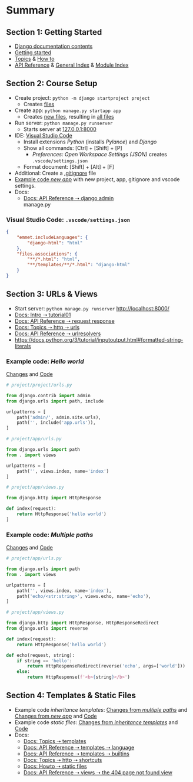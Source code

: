 # Summary

## Section 1: Getting Started

- [Django documentation contents](https://docs.djangoproject.com/en/4.2/contents/)
- [Getting started](https://docs.djangoproject.com/en/4.2/intro/)
- [Topics](https://docs.djangoproject.com/en/4.2/topics/)
  & [How to](https://docs.djangoproject.com/en/4.2/howto/)
- [API Reference](https://docs.djangoproject.com/en/4.2/ref/)
  & [General Index](https://docs.djangoproject.com/en/4.2/genindex/)
  & [Module Index](https://docs.djangoproject.com/en/4.2/py-modindex/)

## Section 2: Course Setup

- Create project: `python -m django startproject project`
	- Creates [files](https://github.com/adibaba/Python-Django-The-Practical-Guide/tree/ef77ebb6c74a59607012b426345381a8e51e2836)
- Create app: `python manage.py startapp app`
	- Creates [new files](https://github.com/adibaba/Python-Django-The-Practical-Guide/commit/4916ace266c6d419d675087b303e075d42d81195), resulting in [all files](https://github.com/adibaba/Python-Django-The-Practical-Guide/tree/4916ace266c6d419d675087b303e075d42d81195)
- Run server: `python manage.py runserver`
	- Starts server at [127.0.0.1:8000](http://127.0.0.1:8000/)
- IDE: [Visual Studio Code](https://code.visualstudio.com)
	- Install extensions *Python* (installs *Pylance*) and *Django*
	- Show all commands: [Ctrl] + [Shift] + [P]
		- *Preferences: Open Workspace Settings (JSON)* creates `.vscode/settings.json`
	- Format document: [Shift] + [Alt] + [F]
- Additional: Create a [.gitignore](https://github.com/adibaba/Python-Django-The-Practical-Guide/blob/section-2-code/.gitignore) file
- [Example code *new app*](https://github.com/adibaba/Python-Django-The-Practical-Guide/tree/00e937b3ecdcb3c6164176cd710f7ca0373427aa) with new project, app, gitignore and vscode settings.
- Docs:
	- [Docs: API Reference ➝ django admin](https://docs.djangoproject.com/en/4.2/ref/django-admin/)  
	  manage.py

### Visual Studio Code: `.vscode/settings.json`

```json
{
    "emmet.includeLanguages": {
        "django-html": "html"
    },
    "files.associations": {
        "**/*.html": "html",
        "**/templates/**/*.html": "django-html"
    }
}
```

## Section 3: URLs & Views

- Start server: `python manage.py runserver`
  [http://localhost:8000/](http://localhost:8000/)
- [Docs: Intro ➝ tutorial01](https://docs.djangoproject.com/en/4.2/intro/tutorial01/)
- [Docs: API Reference ➝ request response](https://docs.djangoproject.com/en/4.2/ref/request-response/)
- [Docs: Topics ➝ http ➝ urls](https://docs.djangoproject.com/en/4.2/topics/http/urls/)
- [Docs: API Reference ➝ urlresolvers](https://docs.djangoproject.com/en/4.2/ref/urlresolvers/)
- https://docs.python.org/3/tutorial/inputoutput.html#formatted-string-literals
	
### Example code: *Hello world*

[Changes](https://github.com/adibaba/Python-Django-The-Practical-Guide/compare/00e937b..cbe01bf) and
[Code](https://github.com/adibaba/Python-Django-The-Practical-Guide/tree/cbe01bff248a4a9f1370b7291b26f18293cbdfe9/project)

```python
# project/project/urls.py

from django.contrib import admin
from django.urls import path, include

urlpatterns = [
    path('admin/', admin.site.urls),
    path('', include('app.urls')),
]
```

```python
# project/app/urls.py

from django.urls import path
from . import views

urlpatterns = [
    path('', views.index, name='index')
]
```

```python
# project/app/views.py

from django.http import HttpResponse

def index(request):
    return HttpResponse('hello world')
]
```

### Example code: *Multiple paths*

[Changes](https://github.com/adibaba/Python-Django-The-Practical-Guide/compare/cbe01bf..bf347f6) and
[Code](https://github.com/adibaba/Python-Django-The-Practical-Guide/tree/bf347f6ce83d19a654fc2cdbeff1d569d73d8db4/project)

```python
# project/app/urls.py

from django.urls import path
from . import views

urlpatterns = [
    path('', views.index, name='index'),
    path('echo/<str:string>', views.echo, name='echo'),
]
```

```python
# project/app/views.py

from django.http import HttpResponse, HttpResponseRedirect
from django.urls import reverse

def index(request):
    return HttpResponse('hello world')

def echo(request, string):
    if string == 'hello':
        return HttpResponseRedirect(reverse('echo', args=['world']))
    else:
        return HttpResponse(f'<b>{string}</b>')
```

## Section 4: Templates & Static Files

- Example code *inheritance templates*: [Changes from *multiple paths*](https://github.com/adibaba/Python-Django-The-Practical-Guide/compare/bf347f6..bb8fb8f) and [Changes from *new app*](https://github.com/adibaba/Python-Django-The-Practical-Guide/compare/00e937b..833da1e) and
  [Code](https://github.com/adibaba/Python-Django-The-Practical-Guide/tree/833da1e145b241f3c064a904ed6155f89fc8034a/project)
- Example code *static files*: [Changes from *inheritance templates*](https://github.com/adibaba/Python-Django-The-Practical-Guide/compare/833da1e..5b1d9bf) and [Code](https://github.com/adibaba/Python-Django-The-Practical-Guide/tree/5b1d9bf6abed1260efeb28417ddaf145d71f7c83/project)
- Docs:
	- [Docs: Topics ➝ templates](https://docs.djangoproject.com/en/4.2/topics/templates/)
	- [Docs: API Reference ➝ templates ➝ language](https://docs.djangoproject.com/en/4.2/ref/templates/language/)
	- [Docs: API Reference ➝ templates ➝ builtins](https://docs.djangoproject.com/en/4.2/ref/templates/builtins/)
	- [Docs: Topics ➝ http ➝ shortcuts](https://docs.djangoproject.com/en/4.2/topics/http/shortcuts/)
	- [Docs: Howto ➝ static files](https://docs.djangoproject.com/en/4.2/howto/static-files/)
	- [Docs: API Reference ➝ views ➝  the 404 page not found view](https://docs.djangoproject.com/en/4.2/ref/views/#the-404-page-not-found-view)